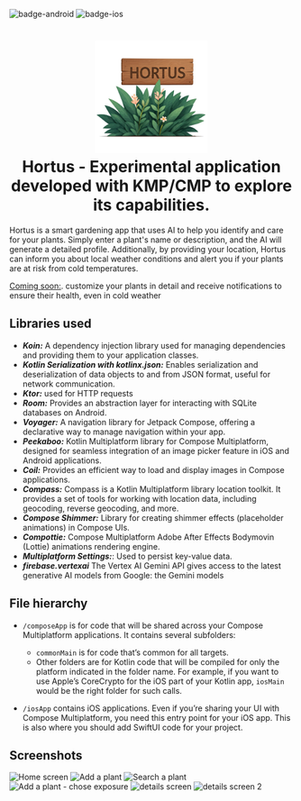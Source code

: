 ![badge-android](http://img.shields.io/badge/platform-android-6EDB8D.svg?style=flat)
![badge-ios](http://img.shields.io/badge/platform-ios-CDCDCD.svg?style=flat)

<h1 align="center">
    <img height="200" src="https://github.com/BenoitAlba/Hortus/blob/main/composeApp/src/commonMain/composeResources/drawable/hortus3-removebg.png"/>
    <br>
    Hortus - Experimental application developed with KMP/CMP to explore its capabilities.
</h1>

Hortus is a smart gardening app that uses AI to help you identify and care for your plants.
Simply enter a plant's name or description, and the AI will generate a detailed profile.
Additionally, by providing your location,
Hortus can inform you about local weather conditions and alert you if your plants are at risk from cold temperatures.

<span style="text-decoration: underline;">Coming soon:</span>. customize your plants in detail and receive notifications to ensure their health, even in cold weather

## Libraries used
- **_Koin:_**  A dependency injection library used for managing dependencies and providing them to your application classes.
- **_Kotlin Serialization with kotlinx.json:_** Enables serialization and deserialization of data objects to and from JSON format, useful for network communication.
- **_Ktor:_** used for HTTP requests
- **_Room:_** Provides an abstraction layer for interacting with SQLite databases on Android.
- **_Voyager:_** A navigation library for Jetpack Compose, offering a declarative way to manage navigation within your app.
- **_Peekaboo:_** Kotlin Multiplatform library for Compose Multiplatform, designed for seamless integration of an image picker feature in iOS and Android applications.
- **_Coil:_** Provides an efficient way to load and display images in Compose applications.
- **_Compass:_** Compass is a Kotlin Multiplatform library location toolkit. It provides a set of tools for working with location data, including geocoding, reverse geocoding, and more.
- **_Compose Shimmer:_** Library for creating shimmer effects (placeholder animations) in Compose UIs.
- **_Compottie:_** Compose Multiplatform Adobe After Effects Bodymovin (Lottie) animations rendering engine.
- **_Multiplatform Settings:_**: Used to persist key-value data.
- **_firebase.vertexai_** The Vertex AI Gemini API gives access to the latest generative AI models from Google: the Gemini models

## File hierarchy
* `/composeApp` is for code that will be shared across your Compose Multiplatform applications.
  It contains several subfolders:
  - `commonMain` is for code that’s common for all targets.
  - Other folders are for Kotlin code that will be compiled for only the platform indicated in the folder name.
    For example, if you want to use Apple’s CoreCrypto for the iOS part of your Kotlin app,
    `iosMain` would be the right folder for such calls.

* `/iosApp` contains iOS applications. Even if you’re sharing your UI with Compose Multiplatform,
  you need this entry point for your iOS app. This is also where you should add SwiftUI code for your project.

## Screenshots

![Home screen](https://i.imgur.com/t7hPskH.png)
![Add a plant](https://imgur.com/a/3H4QJiw)
![Search a plant](https://imgur.com/a/QMrBvib)
![Add a plant - chose exposure](https://imgur.com/a/F9RAI59)
![details screen](https://imgur.com/a/vUDwaud)
![details screen 2](https://imgur.com/a/fP3d2u3)
